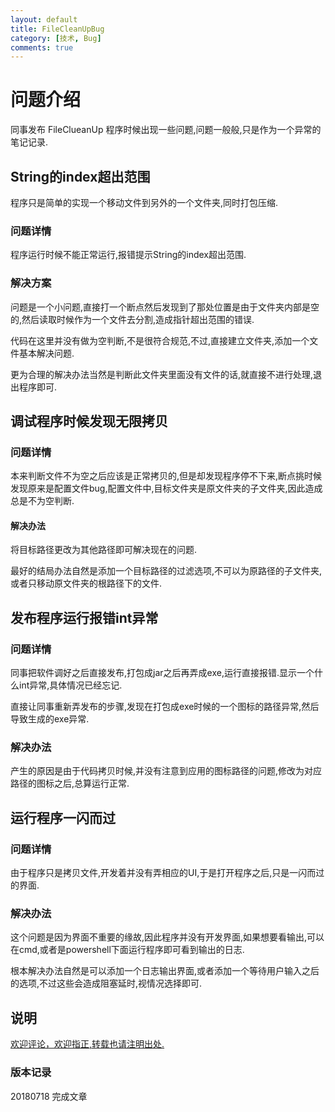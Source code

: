 ```yaml
---
layout: default
title: FileCleanUpBug
category: [技术, Bug]
comments: true
---
```


# 问题介绍
同事发布 FileClueanUp 程序时候出现一些问题,问题一般般,只是作为一个异常的笔记记录.







## String的index超出范围
程序只是简单的实现一个移动文件到另外的一个文件夹,同时打包压缩.

### 问题详情
程序运行时候不能正常运行,报错提示String的index超出范围.

### 解决方案
问题是一个小问题,直接打一个断点然后发现到了那处位置是由于文件夹内部是空的,然后读取时候作为一个文件去分割,造成指针超出范围的错误.

代码在这里并没有做为空判断,不是很符合规范,不过,直接建立文件夹,添加一个文件基本解决问题.

更为合理的解决办法当然是判断此文件夹里面没有文件的话,就直接不进行处理,退出程序即可.


## 调试程序时候发现无限拷贝

### 问题详情
本来判断文件不为空之后应该是正常拷贝的,但是却发现程序停不下来,断点挑时候发现原来是配置文件bug,配置文件中,目标文件夹是原文件夹的子文件夹,因此造成总是不为空判断.

#### 解决办法
将目标路径更改为其他路径即可解决现在的问题.

最好的结局办法自然是添加一个目标路径的过滤选项,不可以为原路径的子文件夹,或者只移动原文件夹的根路径下的文件.


## 发布程序运行报错int异常

### 问题详情
同事把软件调好之后直接发布,打包成jar之后再弄成exe,运行直接报错.显示一个什么int异常,具体情况已经忘记.

直接让同事重新弄发布的步骤,发现在打包成exe时候的一个图标的路径异常,然后导致生成的exe异常.

### 解决办法
产生的原因是由于代码拷贝时候,并没有注意到应用的图标路径的问题,修改为对应路径的图标之后,总算运行正常.


## 运行程序一闪而过

### 问题详情
由于程序只是拷贝文件,开发着并没有弄相应的UI,于是打开程序之后,只是一闪而过的界面.

### 解决办法
这个问题是因为界面不重要的缘故,因此程序并没有开发界面,如果想要看输出,可以在cmd,或者是powershell下面运行程序即可看到输出的日志.

根本解决办法自然是可以添加一个日志输出界面,或者添加一个等待用户输入之后的选项,不过这些会造成阻塞延时,视情况选择即可.


## 说明

[欢迎评论，欢迎指正,转载也请注明出处.](https://wangkun19930608.github.io/technology/bug/2018/07/18/company-bug-filecleanup/ )


### 版本记录

20180718 完成文章
